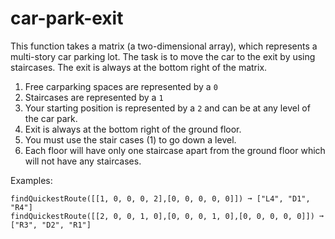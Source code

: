 # car-park-exit

This function takes a matrix (a two-dimensional
array), which represents a
multi-story car parking lot. The task is to move 
the car to the exit by using staircases. The
exit is always at the bottom right of the matrix.

1. Free carparking spaces are represented by a `0`
2. Staircases are represented by a `1`
3. Your starting position is represented by a `2` and can be at any level of the car park.
4. Exit is always at the bottom right of the ground floor.
5. You must use the stair cases (1) to go down a level.
6. Each floor will have only one staircase apart from the ground floor which will not have any staircases.

Examples:

```
findQuickestRoute([[1, 0, 0, 0, 2],[0, 0, 0, 0, 0]]) ➞ ["L4", "D1", "R4"]
findQuickestRoute([[2, 0, 0, 1, 0],[0, 0, 0, 1, 0],[0, 0, 0, 0, 0]]) ➞ ["R3", "D2", "R1"]
```

